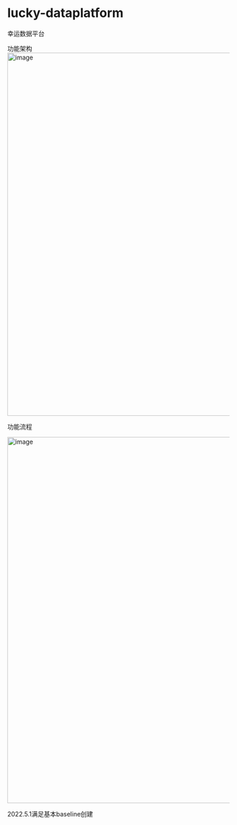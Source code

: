 # lucky-dataplatform
幸运数据平台

功能架构
<br/>
<img width="821" alt="image" src="https://user-images.githubusercontent.com/42957375/162609199-feae85e0-e512-4f92-812e-40cbc07e79a8.png">


功能流程
<br/>

<img width="828" alt="image" src="https://user-images.githubusercontent.com/42957375/162609461-eda2bfd7-ec5d-41b9-bcf2-be6ae061c0ba.png">





2022.5.1满足基本baseline创建
